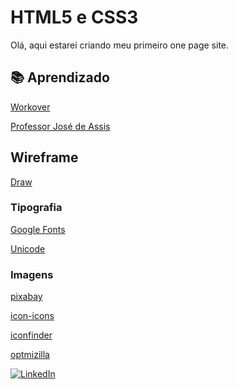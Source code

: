 # HTML5 e CSS3

Olá, aqui estarei criando meu primeiro one page site.

## 📚 Aprendizado
[Workover](https://workover.com.br/)

[Professor José de Assis](https://www.youtube.com/@ProfessorJosedeAssis)

## Wireframe
[Draw](draw.io)

### Tipografia
[Google Fonts](https://fonts.google.com/)

[Unicode](https://www.unicode.org/charts/)

### Imagens
[pixabay](https://pixabay.com/pt/)

[icon-icons](https://icon-icons.com/pt/)

[iconfinder](https://www.iconfinder.com/)

[optmizilla](https://imagecompressor.com/pt/)


[![LinkedIn](https://img.shields.io/badge/LinkedIn-000?style=for-the-badge&logo=linkedin&logoColor=0E76A8)](https://www.linkedin.com/in/barbara-costa-654984136/)

